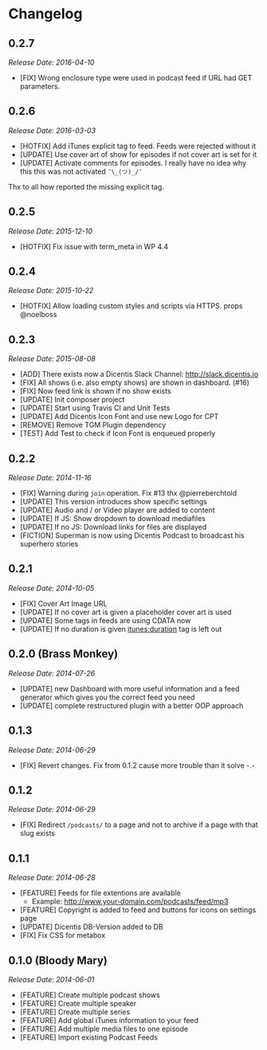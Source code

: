 # Changelog

## 0.2.7
_Release Date: 2016-04-10_

* [FIX] Wrong enclosure type were used in podcast feed if URL had GET parameters.

## 0.2.6
_Release Date: 2016-03-03_

* [HOTFIX] Add iTunes explicit tag to feed. Feeds were rejected without it
* [UPDATE] Use cover art of show for episodes if not cover art is set for it
* [UPDATE] Activate comments for episodes. I really have no idea why this this was not activated `¯\_(ツ)_/¯`

Thx to all how reported the missing explicit tag.

## 0.2.5
_Release Date: 2015-12-10_

* [HOTFIX] Fix issue with term_meta in WP 4.4

## 0.2.4
_Release Date: 2015-10-22_

* [HOTFIX] Allow loading custom styles and scripts via HTTPS. props @noelboss

## 0.2.3
_Release Date: 2015-08-08_

* [ADD] There exists now a Dicentis Slack Channel: http://slack.dicentis.io
* [FIX] All shows (i.e. also empty shows) are shown in dashboard. (#16)
* [FIX] Now feed link is shown if no show exists
* [UPDATE] Init composer project
* [UPDATE] Start using Travis CI and Unit Tests
* [UPDATE] Add Dicentis Icon Font and use new Logo for CPT
* [REMOVE] Remove TGM Plugin dependency
* [TEST] Add Test to check if Icon Font is enqueued properly

## 0.2.2
_Release Date: 2014-11-16_

* [FIX] Warning during `join` operation. Fix #13 thx @pierreberchtold
* [UPDATE] This version introduces show specific settings
* [UPDATE] Audio and / or Video player are added to content
* [UPDATE] If JS: Show dropdown to download mediafiles
* [UPDATE] If no JS: Download links for files are displayed
* [FICTION] Superman is now using Dicentis Podcast to broadcast his superhero stories

## 0.2.1
_Release Date: 2014-10-05_

* [FIX] Cover Art Image URL
* [UPDATE] If no cover art is given a placeholder cover art is used
* [UPDATE] Some <itunes> tags in feeds are using CDATA now
* [UPDATE] If no duration is given <itunes:duration> tag is left out

## 0.2.0 (Brass Monkey)
_Release Date: 2014-07-26_

* [UPDATE] new Dashboard with more useful information and a feed generator which gives you the correct feed you need
* [UPDATE] complete restructured plugin with a better OOP approach

## 0.1.3
_Release Date: 2014-06-29_

* [FIX] Revert changes. Fix from 0.1.2 cause more trouble than it solve -.-

## 0.1.2
_Release Date: 2014-06-29_

* [FIX] Redirect `/podcasts/` to a page and not to archive if a page with that slug exists

## 0.1.1
_Release Date: 2014-06-28_

* [FEATURE] Feeds for file extentions are available
	* Example: http://www.your-domain.com/podcasts/feed/mp3
* [FEATURE] Copyright is added to feed and buttons for icons on settings page
* [UPDATE] Dicentis DB-Version added to DB
* [FIX] Fix CSS for metabox

## 0.1.0 (Bloody Mary)
_Release Date: 2014-06-01_

* [FEATURE] Create multiple podcast shows
* [FEATURE] Create multiple speaker
* [FEATURE] Create multiple series
* [FEATURE] Add global iTunes information to your feed
* [FEATURE] Add multiple media files to one episode
* [FEATURE] Import existing Podcast Feeds
